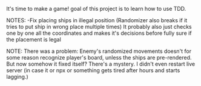 It's time to make a game! goal of this project is to learn how to use TDD.

NOTES:
-Fix placing ships in illegal position
(Randomizer also breaks if it tries to put ship in wrong place multiple times)
It probably also just checks one by one all the coordinates and makes it's decisions before fully sure if
the placement is legal

NOTE: There was a problem: Enemy's randomized movements doesn't for some reason recognize player's board, unless
the ships are pre-rendered.
But now somehow it fixed itself? There's a mystery. I didn't even restart live server (in case it or npx or something gets tired
after hours and starts lagging.)
